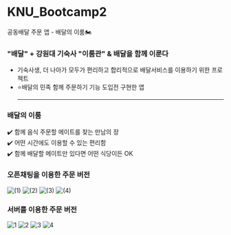 # KNU_Bootcamp2
공동배달 주문 앱 - 배달의 이룸🏍️

### "배달" + 강원대 기숙사 "이룸관" & 배달을 함께 이룬다
- 기숙사생, 더 나아가 모두가 편리하고 합리적으로 배달서비스를 이용하기 위한 프로젝트
- ⭐배달의 민족 함께 주문하기 기능 도입전 구현한 앱
  <hr>
### 배달의 이룸
✔️ 함께 음식 주문할 메이트를 찾는 만남의 장 <br>
✔️ 어떤 시간에도 이용할 수 있는 편리함<br>
✔️ 함께 배달할 메이트만 있다면 어떤 식당이든 OK<br>

### 오픈채팅을 이용한 주문 버전
![(1)](https://github.com/user-attachments/assets/edee4acc-2bde-46db-91e9-ec23449de7ef)
![(2)](https://github.com/user-attachments/assets/94863e5f-d52f-4647-8aff-1fc59ce466b0)
![(3)](https://github.com/user-attachments/assets/410c5f71-d508-4699-a747-a5d11bbca750)
![(4)](https://github.com/user-attachments/assets/12311de8-a860-429e-936a-6905cf8b76b6)

### 서버를 이용한 주문 버전
![1](https://github.com/user-attachments/assets/11a4239e-f20d-4b37-bb3b-bb558a7cd0bf)
![2](https://github.com/user-attachments/assets/cc88bf7a-ffd8-4dff-95f5-d0ab23244bb1)
![3](https://github.com/user-attachments/assets/0f7cefda-ddbf-4ccd-9f3d-14eaa9639d52)
![4](https://github.com/user-attachments/assets/8f123042-cd12-4a66-b0e5-98884417e0fb)
